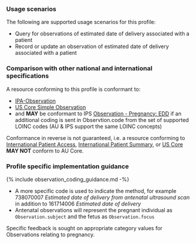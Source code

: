 ### Usage scenarios

The following are supported usage scenarios for this profile:

- Query for observations of estimated date of delivery associated with a patient
- Record or update an observation of estimated date of delivery associated with a patient


### Comparison with other national and international specifications

A resource conforming to this profile is conformant to:
- [IPA-Observation](https://build.fhir.org/ig/HL7/fhir-ipa/StructureDefinition-ipa-observation.html)
- [US Core Simple Observation](http://hl7.org/fhir/us/core/StructureDefinition/us-core-simple-observation)
- and **MAY** be conformant to IPS [Observation - Pregnancy: EDD](http://hl7.org/fhir/uv/ips/StructureDefinition/Observation-pregnancy-edd-uv-ips) if an additional coding is sent in Observtion.code from the set of supported LOINC codes (AU & IPS support the same LOINC concepts)

Conformance in reverse is not guaranteed, i.e. a resource conforming to [International Patient Access](https://build.fhir.org/ig/HL7/fhir-ipa), [International Patient Summary](http://build.fhir.org/ig/HL7/fhir-ips), or [US Core](http://hl7.org/fhir/us/core) **MAY NOT** conform to AU Core.


### Profile specific implementation guidance
{% include observation_coding_guidance.md -%}
- A more specific code is used to indicate the method, for example 738070007 *Estimated date of delivery from antenatal ultrasound scan* in addition to 161714006 *Estimated date of delivery*
- Antenatal observations will represent the pregnant individual as `Observation.subject` and the fetus as `Observation.focus`

<p class="stu-note">Specific feedback is sought on appropriate category values for Observations relating to pregnancy.</p>

